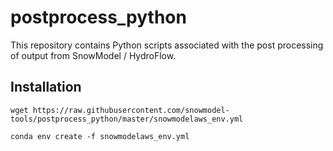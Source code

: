 # postprocess_python

This repository contains Python scripts associated with the post processing of output from SnowModel / HydroFlow.

## Installation

```
wget https://raw.githubusercontent.com/snowmodel-tools/postprocess_python/master/snowmodelaws_env.yml

conda env create -f snowmodelaws_env.yml
```

